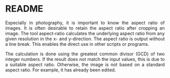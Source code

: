 # README

<p align="justify">Especially in photography, it is important to know the aspect ratio of images. It is often desirable to retain the aspect ratio after cropping an image. The tool aspect-ratio calculates the underlying aspect ratio from any given resolution in the x- and y-direction. The aspect ratio is output without a line break. This enables the direct use in other scripts or programs.</p>

<p align="justify">The calculation is done using the greatest common divisor (GCD) of two integer numbers. If the result does not match the input values, this is due to a suitable aspect ratio. Otherwise, the image is not based on a standard aspect ratio. For example, it has already been edited.</p>
